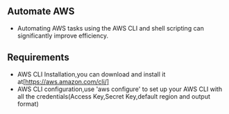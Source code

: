 ## Automate AWS
- Automating AWS tasks using the AWS CLI and shell scripting can significantly improve efficiency.

## Requirements
- AWS CLI Installation,you can download and install it at[https://aws.amazon.com/cli/]
- AWS CLI configuration,use 'aws configure' to set up your AWS CLI with all the credentials(Access Key,Secret Key,default region and output format)